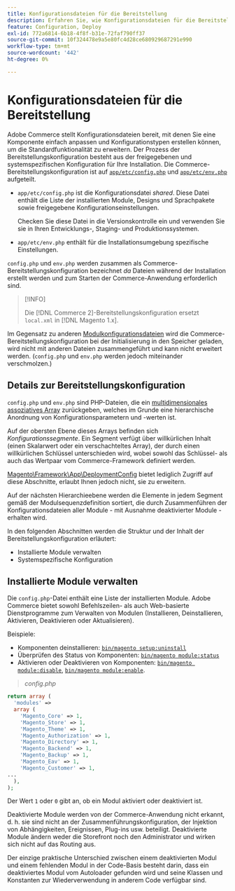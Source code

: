 ```yaml
---
title: Konfigurationsdateien für die Bereitstellung
description: Erfahren Sie, wie Konfigurationsdateien für die Bereitstellung von Adobe Commerce-Anwendungen funktionieren. Lernen Sie die Best Practices für die gemeinsame und systemspezifische Konfigurationsverwaltung kennen.
feature: Configuration, Deploy
exl-id: 772a6814-6b18-4f8f-b31e-72faf790ff37
source-git-commit: 10f324478e9a5e80fc4d28ce680929687291e990
workflow-type: tm+mt
source-wordcount: '442'
ht-degree: 0%

---
```


# Konfigurationsdateien für die Bereitstellung

Adobe Commerce stellt Konfigurationsdateien bereit, mit denen Sie eine Komponente einfach anpassen und Konfigurationstypen erstellen können, um die Standardfunktionalität zu erweitern. Der Prozess der Bereitstellungskonfiguration besteht aus der freigegebenen und systemspezifischen Konfiguration für Ihre Installation. Die Commerce-Bereitstellungskonfiguration ist auf [`app/etc/config.php`](../reference/config-reference-configphp.md) und [`app/etc/env.php`](../reference/config-reference-envphp.md) aufgeteilt.

- `app/etc/config.php` ist die Konfigurationsdatei _shared_.
Diese Datei enthält die Liste der installierten Module, Designs und Sprachpakete sowie freigegebene Konfigurationseinstellungen.

  Checken Sie diese Datei in die Versionskontrolle ein und verwenden Sie sie in Ihren Entwicklungs-, Staging- und Produktionssystemen.

- `app/etc/env.php` enthält für die Installationsumgebung spezifische Einstellungen.

`config.php` und `env.php` werden zusammen als Commerce-Bereitstellungskonfiguration bezeichnet _da_ Dateien während der Installation erstellt werden und zum Starten der Commerce-Anwendung erforderlich sind.

>[!INFO]
>
>Die [!DNL Commerce 2]-Bereitstellungskonfiguration ersetzt `local.xml` in [!DNL Magento 1.x].

Im Gegensatz zu anderen [Modulkonfigurationsdateien](../reference/module-files.md) wird die Commerce-Bereitstellungskonfiguration bei der Initialisierung in den Speicher geladen, wird nicht mit anderen Dateien zusammengeführt und kann nicht erweitert werden. (`config.php` und `env.php` werden jedoch miteinander verschmolzen.)

## Details zur Bereitstellungskonfiguration

`config.php` und `env.php` sind PHP-Dateien, die ein [multidimensionales assoziatives Array](https://www.w3schools.com:443/php/php_arrays.asp) zurückgeben, welches im Grunde eine hierarchische Anordnung von Konfigurationsparametern und -werten ist.

Auf der obersten Ebene dieses Arrays befinden sich _Konfigurationssegmente_. Ein Segment verfügt über willkürlichen Inhalt (einen Skalarwert oder ein verschachteltes Array), der durch einen willkürlichen Schlüssel unterschieden wird, wobei sowohl das Schlüssel- als auch das Wertpaar vom Commerce-Framework definiert werden.

[Magento\Framework\App\DeploymentConfig](https://github.com/magento/magento2/blob/2.4/lib/internal/Magento/Framework/App/DeploymentConfig.php) bietet lediglich Zugriff auf diese Abschnitte, erlaubt Ihnen jedoch nicht, sie zu erweitern.

Auf der nächsten Hierarchieebene werden die Elemente in jedem Segment gemäß der Modulsequenzdefinition sortiert, die durch Zusammenführen der Konfigurationsdateien aller Module - mit Ausnahme deaktivierter Module - erhalten wird.

In den folgenden Abschnitten werden die Struktur und der Inhalt der Bereitstellungskonfiguration erläutert:

- Installierte Module verwalten
- Systemspezifische Konfiguration

## Installierte Module verwalten

Die `config.php`-Datei enthält eine Liste der installierten Module. Adobe Commerce bietet sowohl Befehlszeilen- als auch Web-basierte Dienstprogramme zum Verwalten von Modulen (Installieren, Deinstallieren, Aktivieren, Deaktivieren oder Aktualisieren).

Beispiele:

- Komponenten deinstallieren: [`bin/magento setup:uninstall`](../../installation/tutorials/uninstall-modules.md)
- Überprüfen des Status von Komponenten: [`bin/magento module:status`](https://experienceleague.adobe.com/de/docs/commerce-operations/tools/cli-reference/commerce-on-premises#modulestatus)
- Aktivieren oder Deaktivieren von Komponenten: [`bin/magento module:disable`](../../installation/tutorials/manage-modules.md), [`bin/magento module:enable`](../../installation/tutorials/manage-modules.md).

> _config.php_

```php
return array (
  'modules' =>
  array (
    'Magento_Core' => 1,
    'Magento_Store' => 1,
    'Magento_Theme' => 1,
    'Magento_Authorization' => 1,
    'Magento_Directory' => 1,
    'Magento_Backend' => 1,
    'Magento_Backup' => 1,
    'Magento_Eav' => 1,
    'Magento_Customer' => 1,
...
  ),
);
```

Der Wert `1` oder `0` gibt an, ob ein Modul aktiviert oder deaktiviert ist.

Deaktivierte Module werden von der Commerce-Anwendung nicht erkannt, d. h. sie sind nicht an der Zusammenführungskonfiguration, der Injektion von Abhängigkeiten, Ereignissen, Plug-ins usw. beteiligt. Deaktivierte Module ändern weder die Storefront noch den Administrator und wirken sich nicht auf das Routing aus.

Der einzige praktische Unterschied zwischen einem deaktivierten Modul und einem fehlenden Modul in der Code-Basis besteht darin, dass ein deaktiviertes Modul vom Autoloader gefunden wird und seine Klassen und Konstanten zur Wiederverwendung in anderem Code verfügbar sind.
